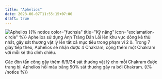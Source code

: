 ```yaml
---
title: "Aphelios"
date: 2023-06-07T11:55:15+07:00
draft: true
---
```

![Aphelios](https://storage.googleapis.com/www.publish.nocodesites.co.uk/prod/2542/files/d2ccb5d44742846c9ffa22fe594132f406ebb718a7e7ccc9a6b7e2dde7f7a5a90d1065a8ca14cd55b6af65fbc4d49c54c712a3c1a0abce3380b35d1dd61f75e9.png)
{{% notice color="fuchsia" title="Kỹ năng" icon="exclamation-circle" %}}
Aphelios sử dụng Ánh Trăng Dẫn Lối lên khu vực đông kẻ thù nhất, gây sát thương vật lý lên tất cả mục tiêu trong phạm vi 2 ô. Trong 7 giây tiếp theo,  Aphelios sẽ nhận được 4 Chakram, cộng thêm một Chakram với mỗi kẻ thù dính chiêu.

Các đòn tấn công gây thêm 6/9/34 sát thương vật lý cho mỗi Chakram được trang bị. Aphelios hồi máu bằng 50% sát thương gây ra bởi Chakram.
{{% /notice %}}